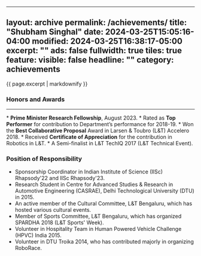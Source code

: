 ----
layout: archive
permalink: /achievements/
title: "Shubham Singhal"
date: 2024-03-25T15:05:16-04:00
modified: 2024-03-25T16:38:17-05:00
excerpt: ""
ads: false
fullwidth: true
tiles: true
feature:
  visible: false
  headline: ""
  category: achievements
---

{{ page.excerpt | markdownify }}

### Honors and Awards
<hr>
* <b>Prime Minister Research Fellowship</b>, August 2023.
* Rated as <b>Top Performer</b> for contribution to Department’s performance for 2018-19.
* Won the <b>Best Collaborative Proposal</b> Award in Larsen & Toubro (L&T) Accelero 2018.
* Received <b>Certificate of Appreciation</b> for the contribution in Robotics in L&T.
* A Semi-finalist in L&T TechIQ 2017 (L&T Technical Event).


### Position of Responsibility
* Sponsorship Coordinator in Indian Institute of Science (IISc) Rhapsody'22 and IISc Rhapsody'23.
* Research Student in Centre for Advanced Studies & Research in Automotive Engineering (CASRAE), Delhi Technological University (DTU) in 2015. 
* An active member of the Cultural Committee, L&T Bengaluru, which has hosted various cultural events.
* Member of Sports Committee, L&T Bengaluru, which has organized SPARDHA 2018 (L&T Sports' Week).
* Volunteer in Hospitality Team in Human Powered Vehicle Challenge (HPVC) India 2015.
* Volunteer in DTU Troika 2014, who has contributed majorly in organizing RoboRace.

